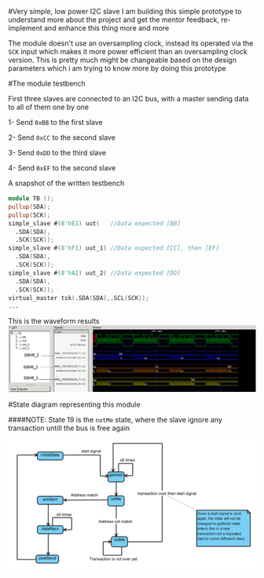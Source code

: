 #Very simple, low power I2C slave
I am building this simple prototype to understand more about the project and get the mentor feedback, re-implement and enhance this thing more and more

The module doesn't use an oversampling clock, instead its operated via the `SCK` input which makes it more power efficient than an oversampling clock version.
This is pretty much might be changeable based on the design parameters which i am trying to know more by doing this prototype

#The module testbench

First three slaves are connected to an I2C bus, with a master sending data to all of them one by one

1- Send `0xBB` to the first slave

2- Send `0xCC` to the second slave

3- Send `0xDD` to the third slave

4- Send `0xEF` to the second slave

A snapshot of the written testbench 
 
  ```verilog
module TB ();
  pullup(SDA);
  pullup(SCK);
  simple_slave #(8'hE1) uut(   //Data expected [BB]
    .SDA(SDA),
    .SCK(SCK));
  simple_slave #(8'hF1) uut_1( //Data expected [CC], then [EF]
    .SDA(SDA),
    .SCK(SCK));
  simple_slave #(8'hA1) uut_2( //Data expected [DD]
    .SDA(SDA),
    .SCK(SCK));
  virtual_master tsk(.SDA(SDA),.SCL(SCK));
  ...
```
This is the waveform results
![wave](https://github.com/ELBe7ery/i2c_draft_gsoc/blob/master/screen_shot/simulation_result.png)


#State diagram representing this module 

####NOTE: State 19 is the `notMe` state, where the slave ignore any transaction untill the bus is free again

![state_diagram](https://github.com/ELBe7ery/i2c_draft_gsoc/blob/master/screen_shot/state_diagram.png)

